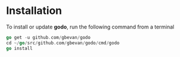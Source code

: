 # Installation

To install or update **godo**, run the following command from a terminal

```go
go get -u github.com/gbevan/godo
cd ~/go/src/github.com/gbevan/godo/cmd/godo
go install
```
